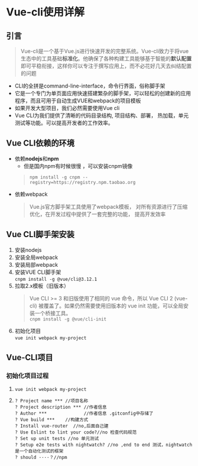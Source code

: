 # Vue-cli使用详解

## 引言
  > Vue-cli是一个基于Vue.js进行快速开发的完整系统。Vue-cli致力于将vue生态中的工具基础**标准化**。他确保了各种构建工具能够基于智能的**默认配置**即可平稳衔接，这样你可以专注于撰写应用上，而不必花好几天去纠结配置的问题
  * CLI的全拼是command-line-interface，命令行界面，俗称脚手架
  * 它是一个专门为单页面应用快速搭建繁杂的脚手架，可以轻松的创建新的应用程序，而且可用于自动生成VUE和webpack的项目模板
  * 如果开发大型项目，我们必然需要使用Vue cli
  * Vue CLI为我们提供了清晰的代码目录结构, 项目结构、部署， 热加载，单元测试等功能。可以提高开发者的工作效率。

## Vue CLI依赖的环境
* 依赖**nodejs**和**npm**
  * 但是国内npm有时候很慢 ，可以安装cnpm镜像
  > `npm install -g cnpm --registry=https://registry.npm.taobao.org`
* 依赖webpack
  > Vue.js官方脚手架工具使用了webpack模板， 对所有资源进行了压缩优化，在开发过程中提供了一套完整的功能， 提高开发效率

## Vue CLI脚手架安装
1. 安装nodejs
2. 安装全局webpack
3. 安装局部webpack
4. 安装VUE CLI脚手架<br>
  `cnpm install -g @vue/cli@3.12.1`
5. 拉取2.x模板（旧版本）
   > Vue CLI >= 3 和旧版使用了相同的 vue 命令，所以 Vue CLI 2 (vue-cli) 被覆盖了。如果仍然需要使用旧版本的 vue init 功能，可以全局安装一个桥接工具。<br>
   `cnpm install -g @vue/cli-init`
6. 初始化项目<br>
   `vue init webpack my-project`
## Vue-CLI项目
### 初始化项目过程
1. `vue init webpack my-project`
2. ```
   ? Project name *** //项目名称
   ? Project description *** //作者信息
   ? Author ***              //作者信息 .gitconfig中存储了
   ? Vue build ***    //构建方式
   ? Install vue-router  //no,后面自己建
   ? Use Eslint to lint your code?//no 检查代码规范
   ? Set up unit tests //no 单元测试
   ? Setup e2e tests with nightwatch? //no ,end to end 测试，nightwatch是一个自动化测试的框架
   ? should ····？//npm 
   ```

